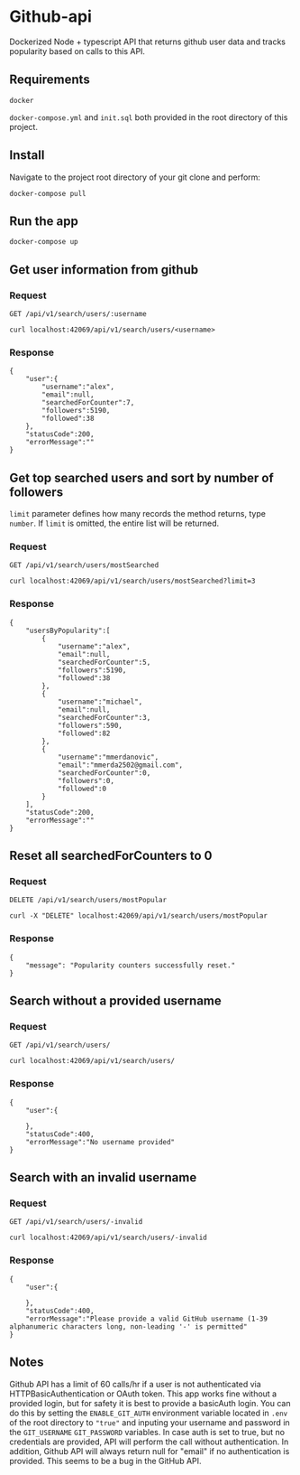 # Github-api
Dockerized Node + typescript API that returns github user data and tracks popularity based on calls to this API.

## Requirements

`docker`

`docker-compose.yml` and `init.sql` both provided in the root directory of this project.

## Install

Navigate to the project root directory of your git clone and perform:

    docker-compose pull

## Run the app

    docker-compose up

## Get user information from github

### Request

`GET /api/v1/search/users/:username`

    curl localhost:42069/api/v1/search/users/<username>

### Response

    {
        "user":{
            "username":"alex",
            "email":null,
            "searchedForCounter":7,
            "followers":5190,
            "followed":38
        },
        "statusCode":200,
        "errorMessage":""
    }

## Get top searched users and sort by number of followers

`limit` parameter defines how many records the method returns, type `number`. If `limit` is omitted, the entire list will be returned.

### Request

`GET /api/v1/search/users/mostSearched`

    curl localhost:42069/api/v1/search/users/mostSearched?limit=3

### Response

    {
        "usersByPopularity":[
            {
                "username":"alex",
                "email":null,
                "searchedForCounter":5,
                "followers":5190,
                "followed":38
            },
            {
                "username":"michael",
                "email":null,
                "searchedForCounter":3,
                "followers":590,
                "followed":82
            },
            {
                "username":"mmerdanovic",
                "email":"mmerda2502@gmail.com",
                "searchedForCounter":0,
                "followers":0,
                "followed":0
            }
        ],
        "statusCode":200,
        "errorMessage":""
    }

## Reset all searchedForCounters to 0

### Request

`DELETE /api/v1/search/users/mostPopular`

    curl -X "DELETE" localhost:42069/api/v1/search/users/mostPopular

### Response

    {
        "message": "Popularity counters successfully reset."
    }

## Search without a provided username

### Request

`GET /api/v1/search/users/`

    curl localhost:42069/api/v1/search/users/

### Response

    {
        "user":{

        },
        "statusCode":400,
        "errorMessage":"No username provided"
    }

## Search with an invalid username

### Request

`GET /api/v1/search/users/-invalid`

    curl localhost:42069/api/v1/search/users/-invalid

### Response

    {
        "user":{

        },
        "statusCode":400,
        "errorMessage":"Please provide a valid GitHub username (1-39 alphanumeric characters long, non-leading '-' is permitted"
    }

## Notes
Github API has a limit of 60 calls/hr if a user is not authenticated via HTTPBasicAuthentication or OAuth token. This app works fine without a provided login, but for safety it is best to provide a basicAuth login. You can do this by setting the `ENABLE_GIT_AUTH` environment variable located in `.env` of the root directory to `"true"` and inputing your username and password in the `GIT_USERNAME` `GIT_PASSWORD` variables. In case auth is set to true, but no credentials are provided, API will perform the call without authentication. In addition, Github API will always return null for "email" if no authentication is provided. This seems to be a bug in the GitHub API.

